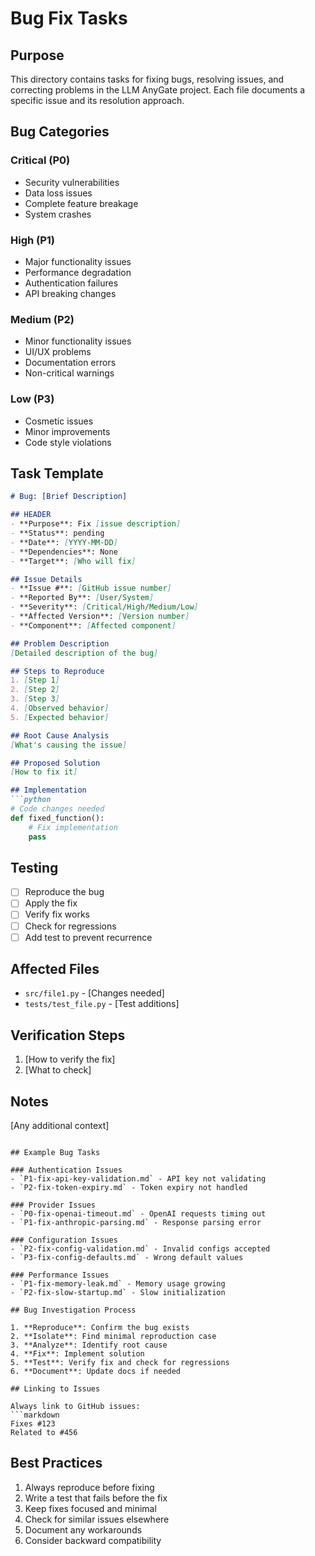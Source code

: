 # Bug Fix Tasks

## Purpose

This directory contains tasks for fixing bugs, resolving issues, and correcting problems in the LLM AnyGate project. Each file documents a specific issue and its resolution approach.

## Bug Categories

### Critical (P0)
- Security vulnerabilities
- Data loss issues
- Complete feature breakage
- System crashes

### High (P1)
- Major functionality issues
- Performance degradation
- Authentication failures
- API breaking changes

### Medium (P2)
- Minor functionality issues
- UI/UX problems
- Documentation errors
- Non-critical warnings

### Low (P3)
- Cosmetic issues
- Minor improvements
- Code style violations

## Task Template

```markdown
# Bug: [Brief Description]

## HEADER
- **Purpose**: Fix [issue description]
- **Status**: pending
- **Date**: [YYYY-MM-DD]
- **Dependencies**: None
- **Target**: [Who will fix]

## Issue Details
- **Issue #**: [GitHub issue number]
- **Reported By**: [User/System]
- **Severity**: [Critical/High/Medium/Low]
- **Affected Version**: [Version number]
- **Component**: [Affected component]

## Problem Description
[Detailed description of the bug]

## Steps to Reproduce
1. [Step 1]
2. [Step 2]
3. [Step 3]
4. [Observed behavior]
5. [Expected behavior]

## Root Cause Analysis
[What's causing the issue]

## Proposed Solution
[How to fix it]

## Implementation
```python
# Code changes needed
def fixed_function():
    # Fix implementation
    pass
```

## Testing
- [ ] Reproduce the bug
- [ ] Apply the fix
- [ ] Verify fix works
- [ ] Check for regressions
- [ ] Add test to prevent recurrence

## Affected Files
- `src/file1.py` - [Changes needed]
- `tests/test_file.py` - [Test additions]

## Verification Steps
1. [How to verify the fix]
2. [What to check]

## Notes
[Any additional context]
```

## Example Bug Tasks

### Authentication Issues
- `P1-fix-api-key-validation.md` - API key not validating
- `P2-fix-token-expiry.md` - Token expiry not handled

### Provider Issues
- `P0-fix-openai-timeout.md` - OpenAI requests timing out
- `P1-fix-anthropic-parsing.md` - Response parsing error

### Configuration Issues
- `P2-fix-config-validation.md` - Invalid configs accepted
- `P3-fix-config-defaults.md` - Wrong default values

### Performance Issues
- `P1-fix-memory-leak.md` - Memory usage growing
- `P2-fix-slow-startup.md` - Slow initialization

## Bug Investigation Process

1. **Reproduce**: Confirm the bug exists
2. **Isolate**: Find minimal reproduction case
3. **Analyze**: Identify root cause
4. **Fix**: Implement solution
5. **Test**: Verify fix and check for regressions
6. **Document**: Update docs if needed

## Linking to Issues

Always link to GitHub issues:
```markdown
Fixes #123
Related to #456
```

## Best Practices

1. Always reproduce before fixing
2. Write a test that fails before the fix
3. Keep fixes focused and minimal
4. Check for similar issues elsewhere
5. Document any workarounds
6. Consider backward compatibility